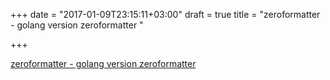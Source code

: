 +++
date = "2017-01-09T23:15:11+03:00"
draft = true
title = "zeroformatter - golang version zeroformatter "

+++

<p><a href="https://t.co/gQsXpUHIyr">zeroformatter - golang version zeroformatter </a></p>
